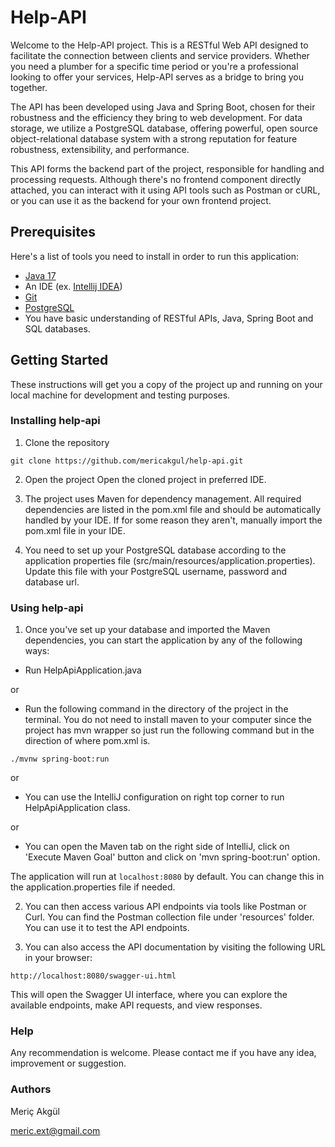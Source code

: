 # Help-API
Welcome to the Help-API project. This is a RESTful Web API designed to facilitate the connection between clients and service providers. Whether you need a plumber for a specific time period or you're a professional looking to offer your services, Help-API serves as a bridge to bring you together.

The API has been developed using Java and Spring Boot, chosen for their robustness and the efficiency they bring to web development. For data storage, we utilize a PostgreSQL database, offering powerful, open source object-relational database system with a strong reputation for feature robustness, extensibility, and performance.

This API forms the backend part of the project, responsible for handling and processing requests. Although there's no frontend component directly attached, you can interact with it using API tools such as Postman or cURL, or you can use it as the backend for your own frontend project.

## Prerequisites
Here's a list of tools you need to install in order to run this application:
* [Java 17](https://www.oracle.com/java/technologies/downloads/)
* An IDE (ex. [Intellij IDEA](https://www.jetbrains.com/idea/download/))
* [Git](https://git-scm.com/book/en/v2/Getting-Started-Installing-Git)
* [PostgreSQL](https://www.postgresql.org/download/)
* You have basic understanding of RESTful APIs, Java, Spring Boot and SQL databases.

## Getting Started
These instructions will get you a copy of the project up and running on your local machine for development and testing purposes.

### Installing help-api
1. Clone the repository
```
git clone https://github.com/mericakgul/help-api.git
```

2. Open the project
   Open the cloned project in preferred IDE.


3. The project uses Maven for dependency management. All required dependencies are listed in the pom.xml file and should be automatically handled by your IDE. If for some reason they aren't, manually import the pom.xml file in your IDE.


4. You need to set up your PostgreSQL database according to the application properties file (src/main/resources/application.properties). Update this file with your PostgreSQL username, password and database url.


### Using help-api
1. Once you've set up your database and imported the Maven dependencies, you can start the application by any of the following ways:
* Run HelpApiApplication.java

or
* Run the following command in the directory of the project in the terminal. 
   You do not need to install maven to your computer since the project has mvn wrapper so just run the following command but in the direction of where pom.xml is.
```
./mvnw spring-boot:run
```
or
* You can use the IntelliJ configuration on right top corner to run HelpApiApplication class.

or
* You can open the Maven tab on the right side of IntelliJ, click on 'Execute Maven Goal' button and click on 'mvn spring-boot:run' option.


The application will run at `localhost:8080` by default. You can change this in the application.properties file if needed.


2. You can then access various API endpoints via tools like Postman or Curl. You can find the Postman collection file under 'resources' folder. You can use it to test the API endpoints.

3. You can also access the API documentation by visiting the following URL in your browser:
```
http://localhost:8080/swagger-ui.html
```
This will open the Swagger UI interface, where you can explore the available endpoints, make API requests, and view responses.

### Help
Any recommendation is welcome. Please contact me if you have any idea, improvement or suggestion.

### Authors

Meriç Akgül

meric.ext@gmail.com
